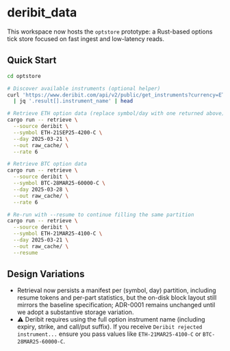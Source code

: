 # deribit_data

This workspace now hosts the `optstore` prototype: a Rust-based options tick store focused on fast ingest and low-latency reads.

## Quick Start

```bash
cd optstore

# Discover available instruments (optional helper)
curl 'https://www.deribit.com/api/v2/public/get_instruments?currency=ETH&kind=option&expired=true' \
  | jq '.result[].instrument_name' | head

# Retrieve ETH option data (replace symbol/day with one returned above)
cargo run -- retrieve \
  --source deribit \
  --symbol ETH-21SEP25-4200-C \
  --day 2025-03-21 \
  --out raw_cache/ \
  --rate 6

# Retrieve BTC option data
cargo run -- retrieve \
  --source deribit \
  --symbol BTC-28MAR25-60000-C \
  --day 2025-03-28 \
  --out raw_cache/ \
  --rate 6

# Re-run with --resume to continue filling the same partition
cargo run -- retrieve \
  --source deribit \
  --symbol ETH-21MAR25-4100-C \
  --day 2025-03-21 \
  --out raw_cache/ \
  --resume
```

## Design Variations

- Retrieval now persists a manifest per (symbol, day) partition, including resume tokens and per-part statistics, but the on-disk block layout still mirrors the baseline specification; ADR-0001 remains unchanged until we adopt a substantive storage variation.
- ⚠️ Deribit requires using the full option instrument name (including expiry, strike, and call/put suffix). If you receive `Deribit rejected instrument...` ensure you pass values like `ETH-21MAR25-4100-C` or `BTC-28MAR25-60000-C`.
